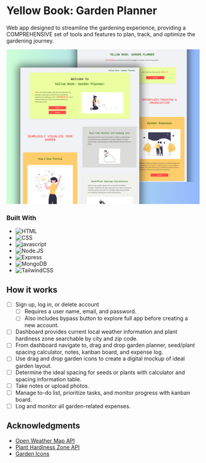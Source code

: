 # Yellow Book: Garden Planner

Web app designed to streamline the gardening experience, providing a COMPREHENSIVE set of tools and features to plan, track, and optimize the gardening journey.

![](/public/images/yellowBookSet.png)

### Built With

- ![HTML](https://img.shields.io/badge/html5-%23E34F26.svg?style=for-the-badge&logo=html5&logoColor=white)
- ![CSS](https://img.shields.io/badge/css-1572B6?style=for-the-badge&logo=css3)
- ![javascript](https://img.shields.io/badge/javascript-%23f7df1e.svg?style=for-the-badge&logo=javascript&logoColor=white)
- ![Node.JS](https://img.shields.io/badge/node-339933?style=for-the-badge&logo=node.js&logoColor=white)
- ![Express](https://img.shields.io/badge/express-000000?style=for-the-badge&logo=express&logoColor=white)
- ![MongoDB](https://img.shields.io/badge/mongodb-47A248?style=for-the-badge&logo=mongodb&logoColor=white)
- ![TailwindCSS](https://img.shields.io/badge/tailwindcss-06B6D4?style=for-the-badge&logo=tailwindcss&logoColor=white)

## How it works

- [ ] Sign up, log in, or delete account
  - [ ] Requires a user name, email, and password.
  - [ ] Also includes bypass button to explore full app before creating a new account.
- [ ] Dashboard provides current local weather information and plant hardiness zone searchable by city and zip code.
- [ ] From dashboard navigate to, drag and drop garden planner, seed/plant spacing calculator, notes, kanban board, and expense log.
- [ ] Use drag and drop garden icons to create a digital mockup of ideal garden layout.
- [ ] Determine the ideal spacing for seeds or plants with calculator and spacing information table.
- [ ] Take notes or upload photos.
- [ ] Manage to-do list, prioritize tasks, and monitor progress with kanban board.
- [ ] Log and monitor all garden-related expenses.

## Acknowledgments

- [Open Weather Map API](https://openweathermap.org)
- [Plant Hardiness Zone API](https://phzmapi.org)
- [Garden Icons](https://icons8.com)
